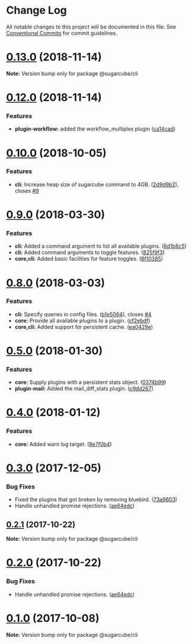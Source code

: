 # Change Log

All notable changes to this project will be documented in this file.
See [Conventional Commits](https://conventionalcommits.org) for commit guidelines.

# [0.13.0](https://github.com/critocrito/sugarcube/compare/v0.12.0...v0.13.0) (2018-11-14)

**Note:** Version bump only for package @sugarcube/cli





# [0.12.0](https://github.com/critocrito/sugarcube/compare/v0.11.0...v0.12.0) (2018-11-14)


### Features

* **plugin-workflow:** added the workflow_multiplex plugin ([ca14cad](https://github.com/critocrito/sugarcube/commit/ca14cad))





# [0.10.0](https://github.com/critocrito/sugarcube/compare/v0.9.0...v0.10.0) (2018-10-05)


### Features

* **cli:** Increase heap size of sugarcube command to 4GB. ([2d9d9b2](https://github.com/critocrito/sugarcube/commit/2d9d9b2)), closes [#9](https://github.com/critocrito/sugarcube/issues/9)





<a name="0.9.0"></a>
# [0.9.0](https://github.com/critocrito/sugarcube/compare/v0.8.0...v0.9.0) (2018-03-30)


### Features

* **cli:** Added a command argument to list all available plugins. ([6d1b8c5](https://github.com/critocrito/sugarcube/commit/6d1b8c5))
* **cli:** Added command arguments to toggle features. ([825f9f3](https://github.com/critocrito/sugarcube/commit/825f9f3))
* **core,cli:** Added basic facilities for feature toggles. ([8f10385](https://github.com/critocrito/sugarcube/commit/8f10385))




<a name="0.8.0"></a>
# [0.8.0](https://github.com/critocrito/sugarcube/compare/v0.7.0...v0.8.0) (2018-03-03)


### Features

* **cli:** Specify queries in config files. ([b1e5064](https://github.com/critocrito/sugarcube/commit/b1e5064)), closes [#4](https://github.com/critocrito/sugarcube/issues/4)
* **core:** Provide all available plugins to a plugin. ([cf2ebdf](https://github.com/critocrito/sugarcube/commit/cf2ebdf))
* **core,cli:** Added support for persistent cache. ([ea0429e](https://github.com/critocrito/sugarcube/commit/ea0429e))




<a name="0.5.0"></a>
# [0.5.0](https://github.com/critocrito/sugarcube/compare/v0.4.0...v0.5.0) (2018-01-30)


### Features

* **core:** Supply plugins with a persistent stats object. ([0374b99](https://github.com/critocrito/sugarcube/commit/0374b99))
* **plugin-mail:** Added the mail_diff_stats plugin. ([c9dd267](https://github.com/critocrito/sugarcube/commit/c9dd267))




<a name="0.4.0"></a>
# [0.4.0](https://github.com/critocrito/sugarcube/compare/v0.3.0...v0.4.0) (2018-01-12)


### Features

* **core:** Added warn log target. ([8e7f0b4](https://github.com/critocrito/sugarcube/commit/8e7f0b4))




<a name="0.3.0"></a>
# [0.3.0](https://github.com/critocrito/sugarcube/compare/v0.1.0...v0.3.0) (2017-12-05)


### Bug Fixes

* Fixed the plugins that got broken by removing bluebird. ([73a9603](https://github.com/critocrito/sugarcube/commit/73a9603))
* Handle unhandled promise rejections. ([ae64edc](https://github.com/critocrito/sugarcube/commit/ae64edc))




<a name="0.2.1"></a>
## [0.2.1](https://github.com/critocrito/sugarcube/compare/v0.2.0...v0.2.1) (2017-10-22)




**Note:** Version bump only for package @sugarcube/cli

<a name="0.2.0"></a>
# [0.2.0](https://github.com/critocrito/sugarcube/compare/v0.1.0...v0.2.0) (2017-10-22)


### Bug Fixes

* Handle unhandled promise rejections. ([ae64edc](https://github.com/critocrito/sugarcube/commit/ae64edc))




<a name="0.1.0"></a>
# [0.1.0](https://github.com/critocrito/sugarcube/compare/v0.0.0...v0.1.0) (2017-10-08)




**Note:** Version bump only for package @sugarcube/cli
